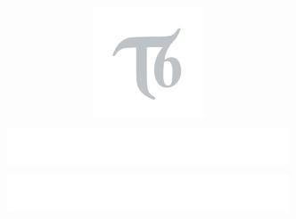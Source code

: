 <p align="center"><a href="https://t6.dev/"><img src="logo.svg" height="200"></a></p>
<p align="center"><a href="https://portfolio.t6.dev/"><img src="portfolio.svg"></a></p>
<p align="center"><a href="mailto:t6@t6.fyi"><img src="contact.svg"></a></p>
